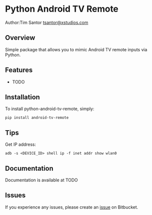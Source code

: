 # Python Android TV Remote
Author:Tim Santor <tsantor@xstudios.com>

## Overview
Simple package that allows you to mimic Android TV remote inputs via Python.


## Features
- TODO


## Installation
To install python-android-tv-remote, simply:

    pip install android-tv-remote

## Tips
Get IP address:
```
adb -s <DEVICE_ID> shell ip -f inet addr show wlan0
```


## Documentation
Documentation is available at TODO


## Issues
If you experience any issues, please create an [issue](https://bitbucket.org/tsantor/python-android-tv-remote/issues) on Bitbucket.
